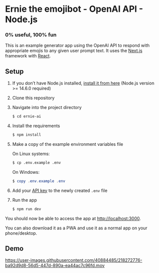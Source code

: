 # Ernie the emojibot - OpenAI API - Node.js 
### 0% useful, 100% fun

This is an example generator app using the OpenAI API to respond with appropriate emojis to any given user prompt text. It uses the [Next.js](https://nextjs.org/) framework with [React](https://reactjs.org/). 

## Setup

1. If you don’t have Node.js installed, [install it from here](https://nodejs.org/en/) (Node.js version >= 14.6.0 required)

2. Clone this repository

3. Navigate into the project directory

   ```bash
   $ cd ernie-ai
   ```

4. Install the requirements

   ```bash
   $ npm install
   ```

5. Make a copy of the example environment variables file

   On Linux systems: 
   ```bash
   $ cp .env.example .env
   ```
   On Windows:
   ```powershell
   $ copy .env.example .env
   ```
6. Add your [API key](https://beta.openai.com/account/api-keys) to the newly created `.env` file

7. Run the app

   ```bash
   $ npm run dev
   ```

You should now be able to access the app at [http://localhost:3000](http://localhost:3000).

You can also download it as a PWA and use it as a normal app on your phone/desktop.

## Demo

https://user-images.githubusercontent.com/40884485/218272776-ba92d9d8-56d5-447d-890a-ea44ac7c96fd.mov


